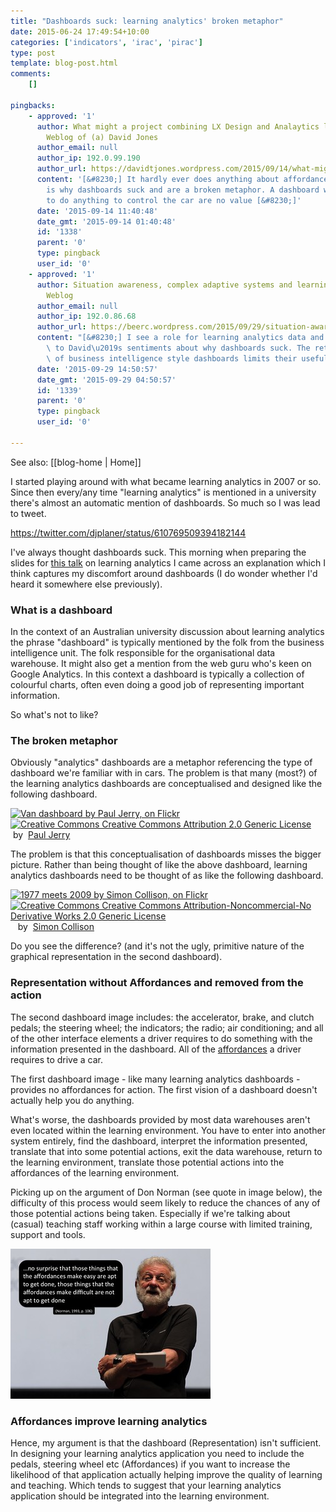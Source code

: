 ```yaml
---
title: "Dashboards suck: learning analytics' broken metaphor"
date: 2015-06-24 17:49:54+10:00
categories: ['indicators', 'irac', 'pirac']
type: post
template: blog-post.html
comments:
    []
    
pingbacks:
    - approved: '1'
      author: What might a project combining LX Design and Analaytics look like? | The
        Weblog of (a) David Jones
      author_email: null
      author_ip: 192.0.99.190
      author_url: https://davidtjones.wordpress.com/2015/09/14/what-might-a-project-combining-lx-design-and-analaytics-look-like/
      content: '[&#8230;] It hardly ever does anything about affordances or change. This
        is why dashboards suck and are a broken metaphor. A dashboard without the ability
        to do anything to control the car are no value [&#8230;]'
      date: '2015-09-14 11:40:48'
      date_gmt: '2015-09-14 01:40:48'
      id: '1338'
      parent: '0'
      type: pingback
      user_id: '0'
    - approved: '1'
      author: Situation awareness, complex adaptive systems and learning analytics | Col&#039;s
        Weblog
      author_email: null
      author_ip: 192.0.86.68
      author_url: https://beerc.wordpress.com/2015/09/29/situation-awareness-complex-adaptive-systems-and-learning-analytics/
      content: "[&#8230;] I see a role for learning analytics data and I think it links\
        \ to David\u2019s sentiments about why dashboards suck. The retrospective nature\
        \ of business intelligence style dashboards limits their usefulness in the [&#8230;]"
      date: '2015-09-29 14:50:57'
      date_gmt: '2015-09-29 04:50:57'
      id: '1339'
      parent: '0'
      type: pingback
      user_id: '0'
    
---
```


See also: [[blog-home | Home]]

I started playing around with what became learning analytics in 2007 or so. Since then every/any time "learning analytics" is mentioned in a university there's almost an automatic mention of dashboards. So much so I was lead to tweet.

https://twitter.com/djplaner/status/610769509394182144

I've always thought dashboards suck. This morning when preparing the slides for [this talk](http://bit.ly/4pathsTalk) on learning analytics I came across an explanation which I think captures my discomfort around dashboards (I do wonder whether I'd heard it somewhere else previously).

### What is a dashboard

In the context of an Australian university discussion about learning analytics the phrase "dashboard" is typically mentioned by the folk from the business intelligence unit. The folk responsible for the organisational data warehouse. It might also get a mention from the web guru who's keen on Google Analytics. In this context a dashboard is typically a collection of colourful charts, often even doing a good job of representing important information.

So what's not to like?

### The broken metaphor

Obviously "analytics" dashboards are a metaphor referencing the type of dashboard we're familiar with in cars. The problem is that many (most?) of the learning analytics dashboards are conceptualised and designed like the following dashboard.

[![Van dashboard by Paul  Jerry, on Flickr](https://farm3.static.flickr.com/2748/4210992025_1699fbfc7e_m.jpg "Van dashboard by Paul  Jerry, on Flickr")](https://www.flickr.com/photos/paj/4210992025/)  
[![Creative Commons Creative Commons Attribution 2.0 Generic License](http://i.creativecommons.org/l/by/2.0/80x15.png "Creative Commons Creative Commons Attribution 2.0 Generic License")](http://creativecommons.org/licenses/by/2.0/)   by  [](https://www.flickr.com/people/paj/)[Paul Jerry](https://www.flickr.com/people/paj/) [](http://www.imagecodr.org/)

The problem is that this conceptualisation of dashboards misses the bigger picture. Rather than being thought of like the above dashboard, learning analytics dashboards need to be thought of as like the following dashboard.

[![1977 meets 2009 by Simon Collison, on Flickr](https://farm4.static.flickr.com/3264/3145232705_56f03acc7c_m.jpg "1977 meets 2009 by Simon Collison, on Flickr")](https://www.flickr.com/photos/collylogic/3145232705/)  
[![Creative Commons Creative Commons Attribution-Noncommercial-No Derivative Works 2.0 Generic License](http://i.creativecommons.org/l/by-nc-nd/2.0/80x15.png "Creative Commons Creative Commons Attribution-Noncommercial-No Derivative Works 2.0 Generic License")](http://creativecommons.org/licenses/by-nc-nd/2.0/)   by  [](https://www.flickr.com/people/collylogic/)[Simon Collison](https://www.flickr.com/people/collylogic/) [](http://www.imagecodr.org/)

Do you see the difference? (and it's not the ugly, primitive nature of the graphical representation in the second dashboard).

### Representation without Affordances and removed from the action

The second dashboard image includes: the accelerator, brake, and clutch pedals; the steering wheel; the indicators; the radio; air conditioning; and all of the other interface elements a driver requires to do something with the information presented in the dashboard. All of the [affordances](https://en.wikipedia.org/wiki/Affordance) a driver requires to drive a car.

The first dashboard image - like many learning analytics dashboards - provides no affordances for action. The first vision of a dashboard doesn't actually help you do anything.

What's worse, the dashboards provided by most data warehouses aren't even located within the learning environment. You have to enter into another system entirely, find the dashboard, interpret the information presented, translate that into some potential actions, exit the data warehouse, return to the learning environment, translate those potential actions into the affordances of the learning environment.

Picking up on the argument of Don Norman (see quote in image below), the difficulty of this process would seem likely to reduce the chances of any of those potential actions being taken. Especially if we're talking about (casual) teaching staff working within a large course with limited training, support and tools.

[![Norman on affordances](images/18656913650_b2a17f2513_n.jpg)](https://www.flickr.com/photos/david_jones/18656913650 "Norman on affordances by David Jones, on Flickr")

### Affordances improve learning analytics

Hence, my argument is that the dashboard (Representation) isn't sufficient. In designing your learning analytics application you need to include the pedals, steering wheel etc (Affordances) if you want to increase the likelihood of that application actually helping improve the quality of learning and teaching. Which tends to suggest that your learning analytics application should be integrated into the learning environment.